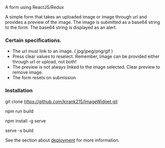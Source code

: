 A form using ReactJS/Redux

A simple form that takes an uploaded image or image through url and provides a preview of the image. The image is submitted as a base64 string to the form. The base64 string is displayed as an alert.

### Certain specifications.
- The url must link to an image. ( jpg/jpeg/png/gif )
- Press clear values to reselect. Remember, Image can be provided either through url or upload, not both!
- The preview is not always linked to the image selected. Clear preview to remove image.
- The form resets on submission

### Installation

git clone https://github.com/kirank215/ImageWidget.git 

npm run build

npm install -g serve

serve -s build

See the section about [deployment](https://facebook.github.io/create-react-app/docs/deployment) for more information.
